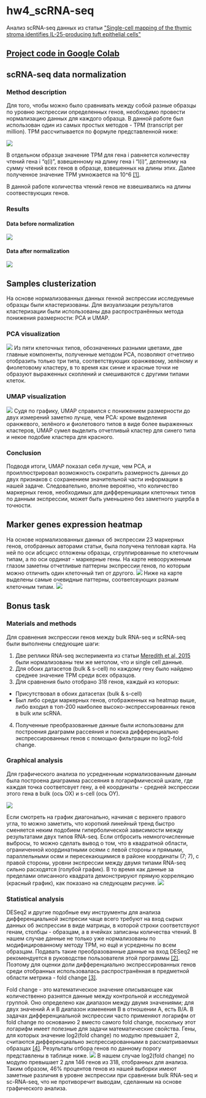 # hw4_scRNA-seq
Анализ scRNA-seq данных из статьи ["Single-cell mapping of the thymic stroma identifies IL-25-producing tuft epithelial cells"](https://drive.google.com/file/d/1PozBU0cxuXQIQcKqGvgZ-6-bQ1wxwD-2/view?usp=sharing)
## [Project code in Google Colab](https://colab.research.google.com/drive/1Aq2B7r6gzBAMxI8udHeruYxEfhwalmN_?usp=sharing)
## scRNA-seq data normalization
### Method description
Для того, чтобы можно было сравнивать между собой разные образцы по уровню экспрессии определенных генов, необходимо провести нормализацию данных для каждого образца. В данной работе был использован один из самых простых методов - TPM (transcript per million). TPM рассчитывается по формуле представленной ниже:

![](images/tpm_formula.png)

В отдельном образце значение TPM для гена i равняется количеству чтений гена i “q(i)”, взвешенному на длину гена i “l(i)”, деленному на сумму чтений всех генов в образце, взвешенных на длины этих. Далее полученное значение TPM умножается на 10^6 [[1]](https://translational-medicine.biomedcentral.com/articles/10.1186/s12967-021-02936-w).

В данной работе количества чтений генов не взвешивались на длины соотвествующих генов.
### Results
#### Data before normalization
![](images/pre-norm_counts.png)
#### Data after normalization
![](images/norm_counts.png)
## Samples clusterization
На основе нормализованных данных генной экспрессии исследуемые образцы были кластеризованы. Для визуализации результатов кластеризации были использованы два распространённых метода понижения размерности: PCA и UMAP.
### PCA visualization
![](images/pca.png)
Из пяти клеточных типов, обозначенных разными цветами, две главные компоненты, полученные методом PCA, позволяют отчетливо отобразить только три типа, соответствующих оранжевому, зелёному и фиолетовому кластеру, в то время как синие и красные точки не образуют выраженных скоплений и смешиваются с другими типами клеток.
### UMAP visualization
![](images/umap.png)
Судя по графику, UMAP справился с понижением размерности до двух измерений заметно лучше, чем PCA: кроме выделения оранжевого, зелёного и фиолетового типов в виде более выраженных кластеров, UMAP сумел выделить отчетливый кластер для синего типа и некое подобие кластера для красного.
### Conclusion
Подводя итоги, UMAP показал себя лучше, чем PCA, и проиллюстрировал возможность сократить размерность данных до двух признаков с сохранением значительной части информации в нашей задаче. Следовательно, вполне вероятно, что количество маркерных генов, необходимых для дифференциации клеточных типов по данным экспрессии, может быть уменьшено без заметного ущерба в точности.
## Marker genes expression heatmap
На основе нормализованных данных об экспрессии 23 маркерных генов, отобранных авторами статьи, была получена тепловая карта. На ней по оси абсцисс отложены образцы, сгруппированные по клеточным типам, а по оси ординат - маркерные гены. На карте невооруженным глазом заметны отчетливые паттерны экспрессии генов, по которым можно отличить один клеточный тип от другого.
![](images/heatmap.png)
Ниже на карте выделены самые очевидные паттерны, соответсвующих разным клеточным типам.
![](images/heatmap_marked.png)
## Bonus task
### Materials and methods
Для сравнения экспрессии генов между bulk RNA-seq и scRNA-seq были выполнены следующие шаги:
1. Две реплики RNA-seq эксперимента из статьи [Meredith et al, 2015](https://pubmed.ncbi.nlm.nih.gov/26237550/) были нормализованы тем же метолом, что и single cell данные.
2. Для обоих датасетов (bulk & s-cell) по каждому гену было найдено среднее значение TPM среди всех образцов.
3. Для сравнения было отобрано 318 генов, каждый из которых:
* Присутствовал в обоих датасетах (bulk & s-cell)
* Был либо среди маркерных генов, отображенных на heatmap выше, либо входил в топ-200 наиболее высоко-экспрессированных генов в bulk или scRNA.
4. Полученные преобразованные данные были использованы для построения диаграмм рассеяния и поиска дифференциально экспрессированных генов с помощью фильтрации по log2-fold change.
### Graphical analysis
Для графического анализа по усредненным нормализованным данным была построена диаграмма рассеяния в логарифмической шкале, где каждая точка соответсвует гену, а её координаты - средней экспрессии этого гена в bulk (ось OX) и s-cell (ось OY).

![](images/ln-sc_vs_ln-bulk.png)

Если смотреть на график диагонально, начиная с верхнего правого угла, то можно заметить, что короткий линейный тренд быстро сменяется неким подобием гиперболической зависимости между результатами двух типов RNA-seq. Если отбросить немногочисленные выбросы, то можно сделать вывод о том, что в квадратной области, ограниченной координатными осями с левой стороны и прямыми, параллельными осям и пересекающимися в районе координаты (7; 7), с правой стороны, уровни экспрессии между двумя типами RNA-seq сильно расходятся (голубой график). В то время как данные за пределами описанного квадрата демонстрируют прямую корреляцию (красный график), как показано на следующем рисунке.
![](images/ln-sc_vs_ln-bulk_marked.jpg)
### Statistical analysis
DESeq2 и другие подобные ему инструменты для анализа дифференциальной экспресии чаще всего требуют на вход сырых данных об экспрессии в виде матрицы, в которой строки соответствуют генам, столбцы - образцам, а в ячейках записаны количества чтений. В нашем случае данные не только уже нормализованы по модифицированному методу TPM, но ещё и усреднены по всем образцам. Подавать такие преобразованные данные на вход DESeq2 не рекомендуется в руководстве пользователя этой программы [[2]](http://bioconductor.org/packages/devel/bioc/vignettes/DESeq2/inst/doc/DESeq2.html). Поэтому для оценки доли дифференциально экспрессированных генов среди отобранных использовалась распространённая в предметной области метрика - fold change [[3]](https://faseb.onlinelibrary.wiley.com/doi/abs/10.1096/fj.02-0351fje).

Fold change - это математическое значение описывающее как количественно разнятся данные между контрольной и исследуемой группой. Оно определено как диапазон между двумя значениями; для двух значений A и B диапазон изменения B в отношении A, есть B/A. В задачах дифференциальной экспрессии часто применяют логарифм от fold change по основанию 2 вместо самого fold change, поскольку этот логарифм имеет полезные для задачи математические свойства. Гены, для которых значение log2(fold change) по модулю превышает 2, считаются дифференциально экспрессированными в рассматриваемых образцах [[4]](https://academic.oup.com/biostatistics/article/9/2/321/353777?login=false). Результаты отбора генов по данному порогу представлены в таблице ниже.
![](images/log2fc.png)
В нашем случае log2(fold change) по модулю превышает 2 для 146 генов из 318, отобранных для анализа. Таким образом, 46% процентов генов из нашей выборки имеют заметные различия в уровне экспрессии при сравнении bulk RNA-seq и sc-RNA-seq, что не противоречит выводам, сделанным на основе графического анализа.
